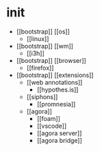 # init

- [[bootstrap]] [[os]]
  - [[linux]]
- [[bootstrap]] [[wm]]
  - [[i3h]]
- [[bootstrap]] [[browser]]
  - [[firefox]]
- [[bootstrap]] [[extensions]]
  - [[web annotations]]
    - [[hypothes.is]]
  - [[siphons]]
    - [[promnesia]] 
  - [[agora]]
    - [[foam]]
    - [[vscode]]
    - [[agora server]] 
    - [[agora bridge]] 

